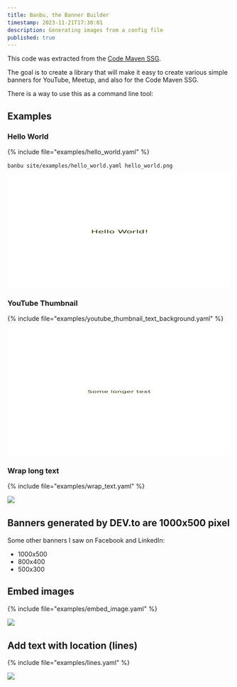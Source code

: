 ```yaml
---
title: Banbu, the Banner Builder
timestamp: 2023-11-21T17:30:01
description: Generating images from a config file
published: true
---
```


This code was extracted from the [Code Maven SSG](https://ssg.code-maven.com/).

The goal is to create a library that will make it easy to create various simple banners for YouTube, Meetup, and also for the Code Maven SSG.

There is a way to use this as a command line tool:

## Examples

### Hello World

{% include file="examples/hello_world.yaml" %}

```
banbu site/examples/hello_world.yaml hello_world.png
```

![](examples/hello_world.png)


### YouTube Thumbnail

{% include file="examples/youtube_thumbnail_text_background.yaml" %}

![](examples/youtube_thumbnail_text_background.png)


### Wrap long text

{% include file="examples/wrap_text.yaml" %}

![](examples/wrap_text.png)

## Banners generated by DEV.to are 1000x500 pixel


Some other banners I saw on Facebook and LinkedIn:

* 1000x500
* 800x400
* 500x300

## Embed images

{% include file="examples/embed_image.yaml" %}

![](examples/embed_image.png)

## Add text with location (lines)

{% include file="examples/lines.yaml" %}

![](examples/lines.png)



